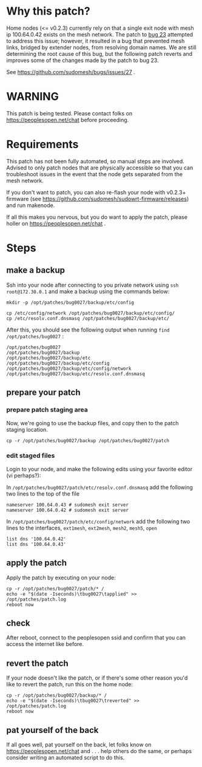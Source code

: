 # Why this patch?

Home nodes (<= v0.2.3) currently rely on that a single exit node with mesh ip 100.64.0.42 exists on the mesh network. The patch to [bug 23](https://github.com/sudomesh/bugs/issues/27) attempted to address this issue; however, it resulted in a bug that prevented mesh links, bridged by extender nodes, from resolving domain names. We are still determining the root cause of this bug, but the following patch reverts and improves some of the changes made by the patch to bug 23.

See https://github.com/sudomesh/bugs/issues/27 .

# WARNING 

This patch is being tested. Please contact folks on https://peoplesopen.net/chat before proceeding.

# Requirements

This patch has not been fully automated, so manual steps are involved. Advised to only patch nodes that are physically accessible so that you can troubleshoot issues in the event that the node gets separated from the mesh network.

If you don't want to patch, you can also re-flash your node with v0.2.3+ firmware (see https://github.com/sudomesh/sudowrt-firmware/releases) and run makenode.

If all this makes you nervous, but you do want to apply the patch, please holler on https://peoplesopen.net/chat .

# Steps

## make a backup

Ssh into your node after connecting to you private network using ```ssh root@172.30.0.1``` and make a backup using the commands below:

```
mkdir -p /opt/patches/bug0027/backup/etc/config

cp /etc/config/network /opt/patches/bug0027/backup/etc/config/
cp /etc/resolv.conf.dnsmasq /opt/patches/bug0027/backup/etc/
```

After this, you should see the following output when running ```find /opt/patches/bug0027``` :

```
/opt/patches/bug0027
/opt/patches/bug0027/backup
/opt/patches/bug0027/backup/etc
/opt/patches/bug0027/backup/etc/config
/opt/patches/bug0027/backup/etc/config/network
/opt/patches/bug0027/backup/etc/resolv.conf.dnsmasq

```

## prepare your patch

### prepare patch staging area
Now, we're going to use the backup files, and copy then to the patch staging location.

```
cp -r /opt/patches/bug0027/backup /opt/patches/bug0027/patch
```

### edit staged files

Login to your node, and make the following edits using your favorite editor (vi perhaps?):

In ```/opt/patches/bug0027/patch/etc/resolv.conf.dnsmasq``` add the following two lines to the top of the file 
```
nameserver 100.64.0.43 # sudomesh exit server
nameserver 100.64.0.42 # sudomesh exit server
```

In ```/opt/patches/bug0027/patch/etc/config/network``` add the following two lines to the interfaces, `ext1mesh`, `ext2mesh`, `mesh2`, `mesh5`, `open` 
```
list dns '100.64.0.42'
list dns '100.64.0.43'
``` 

## apply the patch 

Apply the patch by executing on your node:

```
cp -r /opt/patches/bug0027/patch/* /
echo -e "$(date -Iseconds)\tbug0027\tapplied" >> /opt/patches/patch.log
reboot now
```

## check 

After reboot, connect to the peoplesopen ssid and confirm that you can access the internet like before. 

## revert the patch

If your node doesn't like the patch, or if there's some other reason you'd like to revert the patch, run this on the home node:

```
cp -r /opt/patches/bug0027/backup/* /
echo -e "$(date -Iseconds)\tbug0027\treverted" >> /opt/patches/patch.log
reboot now
```

## pat yourself of the back
If all goes well, pat yourself on the back, let folks know on https://peoplesopen.net/chat and . . . help others do the same, or perhaps consider writing an automated script to do this.
